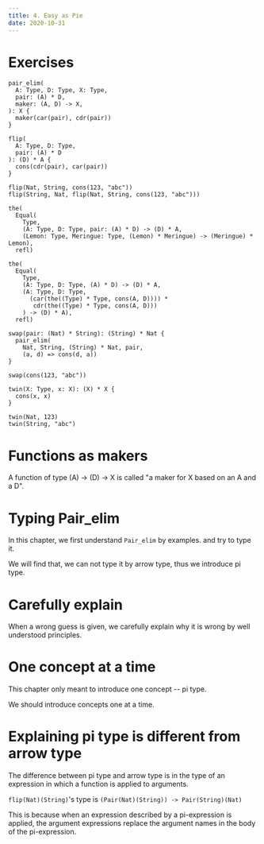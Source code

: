 ```yaml
---
title: 4. Easy as Pie
date: 2020-10-31
---
```


# Exercises

``` cicada
pair_elim(
  A: Type, D: Type, X: Type,
  pair: (A) * D,
  maker: (A, D) -> X,
): X {
  maker(car(pair), cdr(pair))
}

flip(
  A: Type, D: Type,
  pair: (A) * D
): (D) * A {
  cons(cdr(pair), car(pair))
}

flip(Nat, String, cons(123, "abc"))
flip(String, Nat, flip(Nat, String, cons(123, "abc")))

the(
  Equal(
    Type,
    (A: Type, D: Type, pair: (A) * D) -> (D) * A,
    (Lemon: Type, Meringue: Type, (Lemon) * Meringue) -> (Meringue) * Lemon),
  refl)

the(
  Equal(
    Type,
    (A: Type, D: Type, (A) * D) -> (D) * A,
    (A: Type, D: Type,
      (car(the((Type) * Type, cons(A, D)))) *
       cdr(the((Type) * Type, cons(A, D)))
    ) -> (D) * A),
  refl)

swap(pair: (Nat) * String): (String) * Nat {
  pair_elim(
    Nat, String, (String) * Nat, pair,
    (a, d) => cons(d, a))
}

swap(cons(123, "abc"))

twin(X: Type, x: X): (X) * X {
  cons(x, x)
}

twin(Nat, 123)
twin(String, "abc")
```

# Functions as makers

A function of type (A) -> (D) -> X is called
"a maker for X based on an A and a D".

# Typing Pair_elim

In this chapter, we first understand `Pair_elim` by examples.
and try to type it.

We will find that, we can not type it by arrow type,
thus we introduce pi type.

# Carefully explain

When a wrong guess is given,
we carefully explain why it is wrong
by well understood principles.

# One concept at a time

This chapter only meant to introduce one concept -- pi type.

We should introduce concepts one at a time.

# Explaining pi type is different from arrow type

The difference between pi type and arrow type is in
the type of an expression in which a function is applied to arguments.

`flip(Nat)(String)`'s type is `(Pair(Nat)(String)) -> Pair(String)(Nat)`

This is because when an expression described by a pi-expression is applied,
the argument expressions replace the argument names in the body of the pi-expression.
